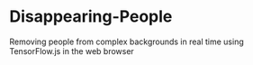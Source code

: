 # Disappearing-People
Removing people from complex backgrounds in real time using TensorFlow.js in the web browser

